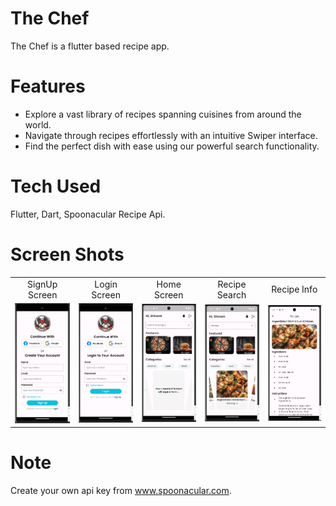 # The Chef

The Chef is a flutter based recipe app. 

# Features

- Explore a vast library of recipes spanning cuisines from around the world.
- Navigate through recipes effortlessly with an intuitive Swiper interface.
- Find the perfect dish with ease using our powerful search functionality.

# Tech Used

Flutter, Dart, Spoonacular Recipe Api.

# Screen Shots

<table>
   <tr>
    <td align="center">SignUp Screen</td>
    <td align="center">Login Screen</td>
    <td align="center">Home Screen</td>
    <td align="center">Recipe Search</td>
    <td align="center">Recipe Info</td>
     
  </tr>
  <tr>
    <td align="center"><img src="screenshots/signUpScreen.png" alt="Screenshot 1" /></td>
    <td align="center"><img src="screenshots/loginScreen.png" alt="Screenshot 2" /></td>
    <td align="center"><img src="screenshots/homeScreen.png" alt="Screenshot 2" /></td>
    <td align="center"><img src="screenshots/searchRecipe.png" alt="Screenshot 2" /></td>
    <td align="center"><img src="screenshots/recipeInfoScreen.png" alt="Screenshot 2" /></td>
  </tr>
</table>

# Note

Create your own api key from www.spoonacular.com.

